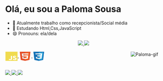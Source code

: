 # Olá, eu sou a Paloma Sousa
- 🔭 Atualmente trabalho como recepcionista/Social média
- 🌱 Estudando Html,Css,JavaScript
- 😄 Pronouns: ela/dela


<div align="center">
  <a href="https://github.com/palomasousals">
  <img height="180cm" src="https://github-readme-stats.vercel.app/api?username=palomasousals&showicons=true&theme=panda&include_all_commits=true&count_private=true"/>
  <img height="180cm" src="https://github-readme-stats.vercel.app/api/top-langs/?username=palomasouzals&layout=compact&langs_count=16&theme=panda"/>
  </div>
 
<div style="display: inline_block"><br>
  <img align="center" alt="Paloma-Js" height="30" width="40" src="https://raw.githubusercontent.com/devicons/devicon/master/icons/javascript/javascript-plain.svg">
  <img align="center" alt="Paloma-HTML" height="30" width="40" src="https://raw.githubusercontent.com/devicons/devicon/master/icons/html5/html5-original.svg">
  <img align="center" alt="Paloma-CSS" height="30" width="40" src="https://raw.githubusercontent.com/devicons/devicon/master/icons/css3/css3-original.svg">
  <img align="right" alt="Paloma-gif" src="https://cdn.discordapp.com/attachments/585774361462571010/1072323272613572648/Design_sem_nome.gif" width="100" heigth="100">
  </div>

##
<div>
<a href="mailto:paloma.sousa3101@gmail.com"><img src="https://img.shields.io/badge/Gmail-D14836?style=for-the-badge&logo=gmail&logoColor=white" target="_blank">
<a href="https://www.linkedin.com/in/palomasousals/"><img src="https://img.shields.io/badge/LinkedIn-0077B5?style=for-the-badge&logo=linkedin&logoColor=white "target="_blank">
<a href="https://www.instagram.com/palomasousals/"><img src="https://img.shields.io/badge/Instagram-E4405F?style=for-the-badge&logo=instagram&logoColor=white" target="_blank">
</div>
